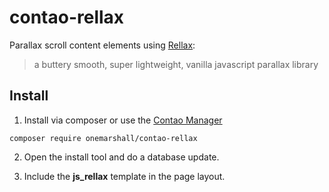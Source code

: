 # contao-rellax
Parallax scroll content elements using [Rellax](https://dixonandmoe.com/rellax/):

> a buttery smooth, super lightweight, vanilla javascript parallax library

## Install

1. Install via composer or use the [Contao Manager](https://docs.contao.org/books/manager/de/)

```
composer require onemarshall/contao-rellax
```
2. Open the install tool and do a database update.

3. Include the **js_rellax** template in the page layout.
